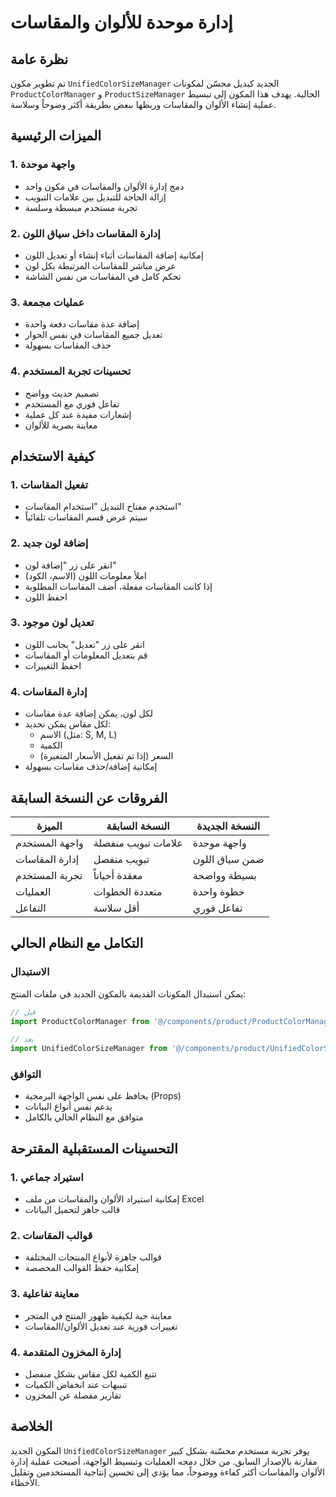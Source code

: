 # إدارة موحدة للألوان والمقاسات

## نظرة عامة

تم تطوير مكون `UnifiedColorSizeManager` الجديد كبديل محسّن لمكونات `ProductColorManager` و `ProductSizeManager` الحالية. يهدف هذا المكون إلى تبسيط عملية إنشاء الألوان والمقاسات وربطها ببعض بطريقة أكثر وضوحاً وسلاسة.

## الميزات الرئيسية

### 1. واجهة موحدة
- دمج إدارة الألوان والمقاسات في مكون واحد
- إزالة الحاجة للتبديل بين علامات التبويب
- تجربة مستخدم مبسطة وسلسة

### 2. إدارة المقاسات داخل سياق اللون
- إمكانية إضافة المقاسات أثناء إنشاء أو تعديل اللون
- عرض مباشر للمقاسات المرتبطة بكل لون
- تحكم كامل في المقاسات من نفس الشاشة

### 3. عمليات مجمعة
- إضافة عدة مقاسات دفعة واحدة
- تعديل جميع المقاسات في نفس الحوار
- حذف المقاسات بسهولة

### 4. تحسينات تجربة المستخدم
- تصميم حديث وواضح
- تفاعل فوري مع المستخدم
- إشعارات مفيدة عند كل عملية
- معاينة بصرية للألوان

## كيفية الاستخدام

### 1. تفعيل المقاسات
- استخدم مفتاح التبديل "استخدام المقاسات"
- سيتم عرض قسم المقاسات تلقائياً

### 2. إضافة لون جديد
- انقر على زر "إضافة لون"
- املأ معلومات اللون (الاسم، الكود)
- إذا كانت المقاسات مفعلة، أضف المقاسات المطلوبة
- احفظ اللون

### 3. تعديل لون موجود
- انقر على زر "تعديل" بجانب اللون
- قم بتعديل المعلومات أو المقاسات
- احفظ التغييرات

### 4. إدارة المقاسات
- لكل لون، يمكن إضافة عدة مقاسات
- لكل مقاس يمكن تحديد:
  - الاسم (مثل: S, M, L)
  - الكمية
  - السعر (إذا تم تفعيل الأسعار المتغيرة)
- إمكانية إضافة/حذف مقاسات بسهولة

## الفروقات عن النسخة السابقة

| الميزة | النسخة السابقة | النسخة الجديدة |
|--------|---------------|----------------|
| واجهة المستخدم | علامات تبويب منفصلة | واجهة موحدة |
| إدارة المقاسات | تبويب منفصل | ضمن سياق اللون |
| تجربة المستخدم | معقدة أحياناً | بسيطة وواضحة |
| العمليات | متعددة الخطوات | خطوة واحدة |
| التفاعل | أقل سلاسة | تفاعل فوري |

## التكامل مع النظام الحالي

### الاستبدال
يمكن استبدال المكونات القديمة بالمكون الجديد في ملفات المنتج:

```jsx
// قبل
import ProductColorManager from '@/components/product/ProductColorManager';

// بعد
import UnifiedColorSizeManager from '@/components/product/UnifiedColorSizeManager';
```

### التوافق
- يحافظ على نفس الواجهة البرمجية (Props)
- يدعم نفس أنواع البيانات
- متوافق مع النظام الحالي بالكامل

## التحسينات المستقبلية المقترحة

### 1. استيراد جماعي
- إمكانية استيراد الألوان والمقاسات من ملف Excel
- قالب جاهز لتحميل البيانات

### 2. قوالب المقاسات
- قوالب جاهزة لأنواع المنتجات المختلفة
- إمكانية حفظ القوالب المخصصة

### 3. معاينة تفاعلية
- معاينة حية لكيفية ظهور المنتج في المتجر
- تغييرات فورية عند تعديل الألوان/المقاسات

### 4. إدارة المخزون المتقدمة
- تتبع الكمية لكل مقاس بشكل منفصل
- تنبيهات عند انخفاض الكميات
- تقارير مفصلة عن المخزون

## الخلاصة

المكون الجديد `UnifiedColorSizeManager` يوفر تجربة مستخدم محسّنة بشكل كبير مقارنة بالإصدار السابق. من خلال دمجه العمليات وتبسيط الواجهة، أصبحت عملية إدارة الألوان والمقاسات أكثر كفاءة ووضوحاً، مما يؤدي إلى تحسين إنتاجية المستخدمين وتقليل الأخطاء.